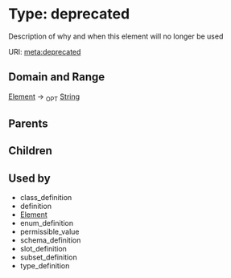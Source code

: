 
# Type: deprecated


Description of why and when this element will no longer be used

URI: [meta:deprecated](https://w3id.org/biolink/biolinkml/meta/deprecated)


## Domain and Range

[Element](Element.md) ->  <sub>OPT</sub> [String](types/String.md)

## Parents


## Children


## Used by

 * class_definition
 * definition
 * [Element](Element.md)
 * enum_definition
 * permissible_value
 * schema_definition
 * slot_definition
 * subset_definition
 * type_definition
